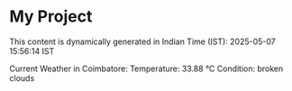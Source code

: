 # My Project

This content is dynamically generated in Indian Time (IST): 2025-05-07 15:56:14 IST


Current Weather in Coimbatore:
Temperature: 33.88 °C
Condition: broken clouds
